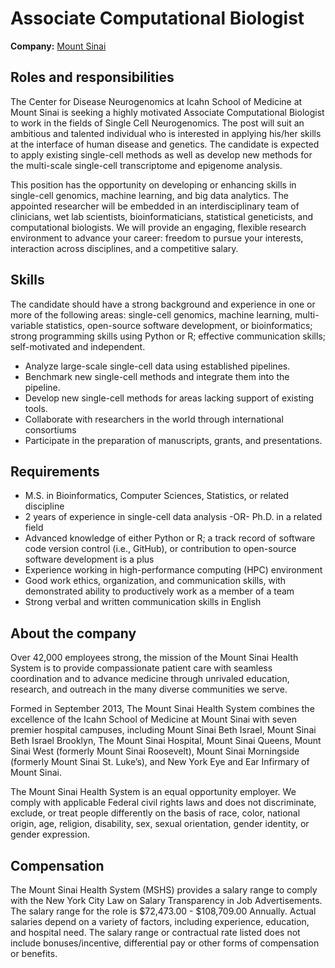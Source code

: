 # Associate Computational Biologist

**Company:** [Mount Sinai][company]

## Roles and responsibilities

The Center for Disease Neurogenomics at Icahn School of Medicine at Mount Sinai is seeking a highly motivated Associate Computational Biologist to work in the fields of Single Cell Neurogenomics.
The post will suit an ambitious and talented individual who is interested in applying his/her skills at the interface of human disease and genetics.
The candidate is expected to apply existing single-cell methods as well as develop new methods for the multi-scale single-cell transcriptome and epigenome analysis.

This position has the opportunity on developing or enhancing skills in single-cell genomics, machine learning, and big data analytics.
The appointed researcher will be embedded in an interdisciplinary team of clinicians, wet lab scientists, bioinformaticians, statistical geneticists, and computational biologists.
We will provide an engaging, flexible research environment to advance your career: freedom to pursue your interests, interaction across disciplines, and a competitive salary.

## Skills

The candidate should have a strong background and experience in one or more of the following areas: single-cell genomics, machine learning, multi-variable statistics, open-source software development, or bioinformatics; strong programming skills using Python or R; effective communication skills; self-motivated and independent.

-   Analyze large-scale single-cell data using established pipelines.
-   Benchmark new single-cell methods and integrate them into the pipeline.
-   Develop new single-cell methods for areas lacking support of existing tools.
-   Collaborate with researchers in the world through international consortiums
-   Participate in the preparation of manuscripts, grants, and presentations.

## Requirements

-   M.S. in Bioinformatics, Computer Sciences, Statistics, or related discipline
-   2 years of experience in single-cell data analysis -OR- Ph.D. in a related field
-   Advanced knowledge of either Python or R; a track record of software code version control (i.e., GitHub), or contribution to open-source software development is a plus
-   Experience working in high-performance computing (HPC) environment
-   Good work ethics, organization, and communication skills, with demonstrated ability to productively work as a member of a team
-   Strong verbal and written communication skills in English

## About the company

Over 42,000 employees strong, the mission of the Mount Sinai Health System is to provide compassionate patient care with seamless coordination and to advance medicine through unrivaled education, research, and outreach in the many diverse communities we serve.

Formed in September 2013, The Mount Sinai Health System combines the excellence of the Icahn School of Medicine at Mount Sinai with seven premier hospital campuses, including Mount Sinai Beth Israel, Mount Sinai Beth Israel Brooklyn, The Mount Sinai Hospital, Mount Sinai Queens, Mount Sinai West (formerly Mount Sinai Roosevelt), Mount Sinai Morningside (formerly Mount Sinai St. Luke’s), and New York Eye and Ear Infirmary of Mount Sinai.

The Mount Sinai Health System is an equal opportunity employer.
We comply with applicable Federal civil rights laws and does not discriminate, exclude, or treat people differently on the basis of race, color, national origin, age, religion, disability, sex, sexual orientation, gender identity, or gender expression.

## Compensation

The Mount Sinai Health System (MSHS) provides a salary range to comply with the New York City Law on Salary Transparency in Job Advertisements.
The salary range for the role is $72,473.00 - $108,709.00 Annually.
Actual salaries depend on a variety of factors, including experience, education, and hospital need.
The salary range or contractual rate listed does not include bonuses/incentive, differential pay or other forms of compensation or benefits.

<!-- Links -->

[company]: https://www.mountsinai.org/
